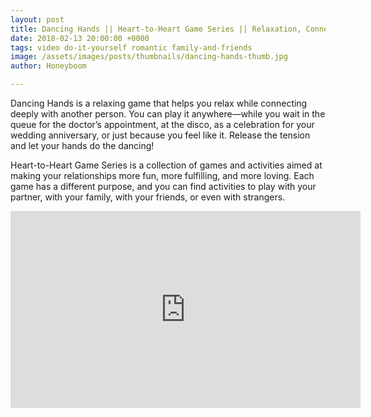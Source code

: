 ```yaml
---
layout: post
title: Dancing Hands || Heart-to-Heart Game Series || Relaxation, Connection, Focus
date: 2018-02-13 20:00:00 +0000
tags: video do-it-yourself romantic family-and-friends
image: /assets/images/posts/thumbnails/dancing-hands-thumb.jpg
author: Honeyboom

---
```

Dancing Hands is a relaxing game that helps you relax while connecting deeply with another person. You can play it anywhere—while you wait in the queue for the doctor’s appointment, at the disco, as a celebration for your wedding anniversary, or just because you feel like it. Release the tension and let your hands do the dancing!

Heart-to-Heart Game Series is a collection of games and activities aimed at making your relationships more fun, more fulfilling, and more loving. Each game has a different purpose, and you can find activities to play with your partner, with your family, with your friends, or even with strangers.

<div class="video-container"><iframe width="560" height="315" src="https://www.youtube.com/embed/t7WsrEi7I0Q" frameborder="0" allow="autoplay; encrypted-media" allowfullscreen></iframe></div>
